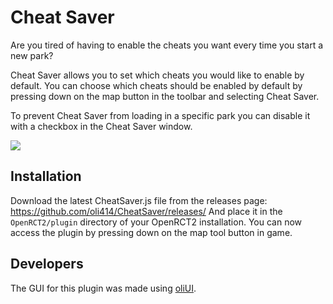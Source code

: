 # Cheat Saver
Are you tired of having to enable the cheats you want every time you start a new park?

Cheat Saver allows you to set which cheats you would like to enable by default. 
You can choose which cheats should be enabled by default by pressing down on the map button in the toolbar and selecting Cheat Saver.

To prevent Cheat Saver from loading in a specific park you can disable it with a checkbox in the Cheat Saver window.

![](https://i.imgur.com/bTbUpn1.png)

## Installation
Download the latest CheatSaver.js file from the releases page: https://github.com/oli414/CheatSaver/releases/ And place it in the `OpenRCT2/plugin` directory of your OpenRCT2 installation. You can now access the plugin by pressing down on the map tool button in game.

## Developers
The GUI for this plugin was made using [oliUI](https://github.com/oli414/OliUI). 
